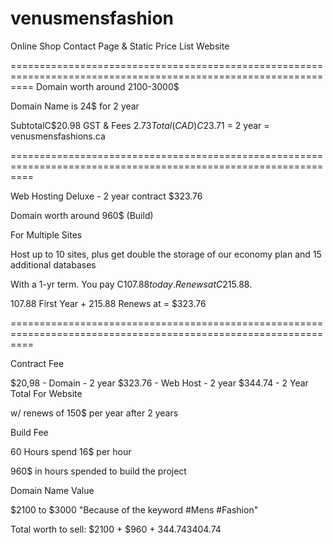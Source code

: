# venusmensfashion
Online Shop Contact Page &amp; Static Price List Website

================================================================================================================
Domain worth around 2100-3000$

Domain Name is 24$ for 2 year

SubtotalC$20.98
GST & Fees $2.73
Total (CAD) C$23.71 = 2 year = venusmensfashions.ca


================================================================================================================

Web Hosting Deluxe - 2 year contract $323.76

Domain worth around 960$ (Build)

For Multiple Sites

Host up to 10 sites, plus get double the storage of our economy plan and 15 additional databases

With a 1-yr term. You pay C$107.88 today.
Renews at C$215.88.

107.88 First Year + 215.88 Renews at = $323.76

================================================================================================================

Contract Fee

$20,98 - Domain - 2 year
$323.76 - Web Host - 2 year
$344.74 - 2 Year Total For Website

w/ renews of 150$  per year after 2 years

Build Fee 

60 Hours spend
16$ per hour

960$ in hours spended to build the project

Domain Name Value

$2100 to $3000
"Because of the keyword #Mens #Fashion"


Total worth to sell: $2100 + $960 + $344.74
3 404.74$


